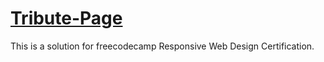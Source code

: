 # [Tribute-Page](https://nrdevpy.github.io/Tribute-Page/)
This is a solution for freecodecamp Responsive Web Design Certification.
